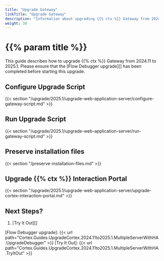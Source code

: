 ```yaml
---
title: "Upgrade Gateway"
linkTitle: "Upgrade Gateway"
description: "Information about upgrading {{% ctx %}} Gateway from 2024.11 to 2025.1."
weight: 30
---
```


# {{% param title %}}

This guide describes how to upgrade {{% ctx %}} Gateway from 2024.11 to 2025.1. Please ensure that the [Flow Debugger upgrade][] has been completed before starting this upgrade.

## Configure Upgrade Script

{{< section "/upgrade/2025.1/upgrade-web-application-server/configure-gateway-script.md" >}}

## Run Upgrade Script

{{< section "/upgrade/2025.1/upgrade-web-application-server/run-gateway-script.md" >}}

## Preserve installation files

{{< section "/preserve-installation-files.md" >}}

## Upgrade {{% ctx %}} Interaction Portal

{{< section "/upgrade/2025.1/upgrade-web-application-server/upgrade-cortex-interaction-portal.md" >}}

## Next Steps?

1. [Try It Out][]

[Flow Debugger upgrade]: {{< url path="Cortex.Guides.UpgradeCortex.2024.11to2025.1.MultipleServerWithHA.UpgradeDebugger" >}}
[Try It Out]: {{< url path="Cortex.Guides.UpgradeCortex.2024.11to2025.1.MultipleServerWithHA.TryItOut" >}}
